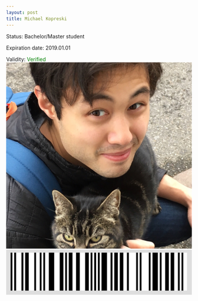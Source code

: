 ```yaml
---
layout: post
title: Michael Kopreski
---
```


Status: Bachelor/Master student

Expiration date: 2019.01.01

Validity: <font color="green"> Verified</font> 
![](/members/img/Michael_Kopreski.png)
![](/members/img/bar.png)
